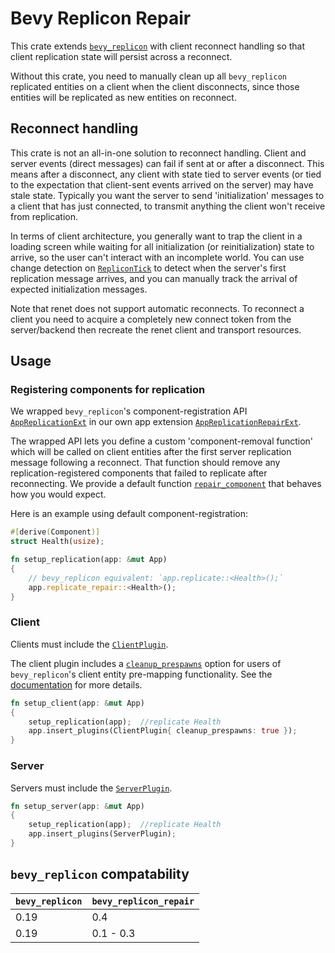 # Bevy Replicon Repair

This crate extends [`bevy_replicon`](https://github.com/lifescapegame/bevy_replicon) with client reconnect handling so that client replication state will persist across a reconnect.

Without this crate, you need to manually clean up all `bevy_replicon` replicated entities on a client when the client disconnects, since those entities will be replicated as new entities on reconnect.



## Reconnect handling

This crate is not an all-in-one solution to reconnect handling. Client and server events (direct messages) can fail if sent at or after a disconnect. This means after a disconnect, any client with state tied to server events (or tied to the expectation that client-sent events arrived on the server) may have stale state. Typically you want the server to send 'initialization' messages to a client that has just connected, to transmit anything the client won't receive from replication.

In terms of client architecture, you generally want to trap the client in a loading screen while waiting for all initialization (or reinitialization) state to arrive, so the user can't interact with an incomplete world. You can use change detection on [`RepliconTick`](bevy_replicon::prelude::RepliconTick) to detect when the server's first replication message arrives, and you can manually track the arrival of expected initialization messages.

Note that renet does not support automatic reconnects. To reconnect a client you need to acquire a completely new connect token from the server/backend then recreate the renet client and transport resources.



## Usage

### Registering components for replication

We wrapped `bevy_replicon`'s component-registration API [`AppReplicationExt`](bevy_replicon::prelude::AppReplicationExt) in our own app extension [`AppReplicationRepairExt`](bevy_replicon_repair::AppReplicationRepairExt).

The wrapped API lets you define a custom 'component-removal function' which will be called on client entities after the first server replication message following a reconnect. That function should remove any replication-registered components that failed to replicate after reconnecting. We provide a default function [`repair_component`](bevy_replicon_repair::repair_component) that behaves how you would expect.

Here is an example using default component-registration:

```rust
#[derive(Component)]
struct Health(usize);

fn setup_replication(app: &mut App)
{
    // bevy_replicon equivalent: `app.replicate::<Health>();`
    app.replicate_repair::<Health>();
}
```


### Client

Clients must include the [`ClientPlugin`](bevy_replicon_repair::ClientPlugin).

The client plugin includes a [`cleanup_prespawns`](bevy_replicon_repair::ClientPlugin::cleanup_prespawns) option for users of `bevy_replicon`'s client entity pre-mapping functionality. See the [documentation](bevy_replicon_repair::ClientPlugin::cleanup_prespawns) for more details.

```rust
fn setup_client(app: &mut App)
{
    setup_replication(app);  //replicate Health
    app.insert_plugins(ClientPlugin{ cleanup_prespawns: true });
}
```


### Server

Servers must include the [`ServerPlugin`](bevy_replicon_repair::ServerPlugin).

```rust
fn setup_server(app: &mut App)
{
    setup_replication(app);  //replicate Health
    app.insert_plugins(ServerPlugin);
}
```



## `bevy_replicon` compatability

| `bevy_replicon` | `bevy_replicon_repair` |
|-------|----------------|
| 0.19  | 0.4 |
| 0.19  | 0.1 - 0.3 |
